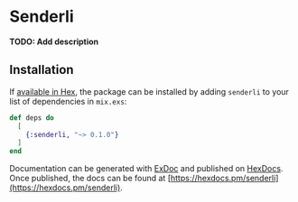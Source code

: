 # Senderli

**TODO: Add description**

## Installation

If [available in Hex](https://hex.pm/docs/publish), the package can be installed
by adding `senderli` to your list of dependencies in `mix.exs`:

```elixir
def deps do
  [
    {:senderli, "~> 0.1.0"}
  ]
end
```

Documentation can be generated with [ExDoc](https://github.com/elixir-lang/ex_doc)
and published on [HexDocs](https://hexdocs.pm). Once published, the docs can
be found at [https://hexdocs.pm/senderli](https://hexdocs.pm/senderli).

